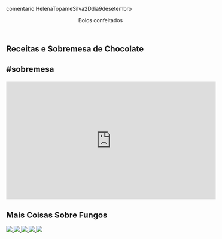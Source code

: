 comentario
HelenaTopameSilva2Ddia9desetembro 
<body>
    <html lang="pt-br">
    <head>
        <link rel="stylesheet" href="styles.css">
        <link rel="preconnect" href="https://fonts.googleapis.com">
<link rel="preconnect" href="https://fonts.gstatic.com" crossorigin>
<link href="https://fonts.googleapis.com/css2?family=Abril+Fatface&family=Gupter:wght@400;500;700&display=swap" rel="stylesheet">
        <title>bolos</title>

<header>Bolos confeitados</header>


<section class="chamada">
    <div class="chamada-texto">
        <h1>Receitas e Sobremesa de Chocolate<h1>
        <p>#sobremesa</p>
    </div>
    <div>
        <iframe width="560" height="315" src="https://www.youtube.com/embed/YzEShmj-fYg?si=-ljn2f3b73vqYv7s" title="YouTube video player" frameborder="0" allow="accelerometer; autoplay; clipboard-write; encrypted-media; gyroscope; picture-in-picture; web-share" referrerpolicy="strict-origin-when-cross-origin" allowfullscreen></iframe>
    </div>
    </section>
    <section class="categoria">
        <h2>Mais Coisas Sobre Fungos</h2>
        <div class="categoria-videos">
            </a>
            <a href="https://www.youtube.com/watch?v=ujfuTTbgw2E">
                <img src="https://img.youtube.com/vi/ujfuTTbgw2E/maxresdefault.jpg" />
                </a>
                <a href="https://www.youtube.com/watch?v=1Enn2WPfzDY">
                    <img src="https://img.youtube.com/vi/1Enn2WPfzDY/maxresdefault.jpg" />
                    </a>
                    <a href="https://www.youtube.com/watch?v=9K5799Kw10s">
                        <img src="https://img.youtube.com/vi/9K5799Kw10s/maxresdefault.jpg" />
                        </a>
                        <a href="https://www.youtube.com/watch?v=rq1xzmJbo-Y">
                            <img src="https://img.youtube.com/vi/rq1xzmJbo-Y/maxresdefault.jpg" />
                            </a>
                            <a href="https://www.youtube.com/watch?v=2A3XAcStlh0">
                                <img src="https://img.youtube.com/vi/2A3XAcStlh0/maxresdefault.jpg" />
                                </a>
                            </div>
                        </section>
                    </body>
                    </html>
